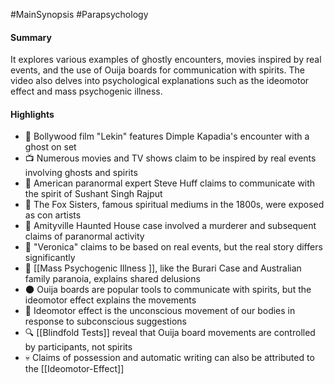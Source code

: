 #MainSynopsis #Parapsychology 
#### Summary
 It explores various examples of ghostly encounters, movies inspired by real events, and the use of Ouija boards for communication with spirits. The video also delves into psychological explanations such as the ideomotor effect and mass psychogenic illness.

#### Highlights
- 🎥 Bollywood film "Lekin" features Dimple Kapadia's encounter with a ghost on set
- 📺 Numerous movies and TV shows claim to be inspired by real events involving ghosts and spirits
- 🎥 American paranormal expert Steve Huff claims to communicate with the spirit of Sushant Singh Rajput
- 🧪 The Fox Sisters, famous spiritual mediums in the 1800s, were exposed as con artists
- 🏰 Amityville Haunted House case involved a murderer and subsequent claims of paranormal activity
- 🎥 "Veronica" claims to be based on real events, but the real story differs significantly
- 👥 [[Mass Psychogenic Illness ]], like the Burari Case and Australian family paranoia, explains shared delusions
- 🌑 Ouija boards are popular tools to communicate with spirits, but the ideomotor effect explains the movements
- 👻 Ideomotor effect is the unconscious movement of our bodies in response to subconscious suggestions
- 🔍 [[Blindfold Tests]] reveal that Ouija board movements are controlled by participants, not spirits
- 💀 Claims of possession and automatic writing can also be attributed to the [[Ideomotor-Effect]]

